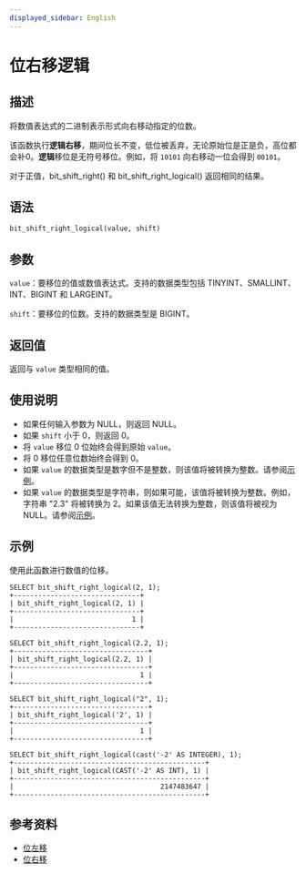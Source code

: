 ```yaml
---
displayed_sidebar: English
---
```


# 位右移逻辑

## 描述

将数值表达式的二进制表示形式向右移动指定的位数。

该函数执行**逻辑右移**，期间位长不变，低位被丢弃，无论原始位是正是负，高位都会补0。**逻辑**移位是无符号移位。例如，将 `10101` 向右移动一位会得到 `00101`。

对于正值，bit_shift_right() 和 bit_shift_right_logical() 返回相同的结果。

## 语法

```Haskell
bit_shift_right_logical(value, shift)
```

## 参数

`value`：要移位的值或数值表达式。支持的数据类型包括 TINYINT、SMALLINT、INT、BIGINT 和 LARGEINT。

`shift`：要移位的位数。支持的数据类型是 BIGINT。

## 返回值

返回与 `value` 类型相同的值。

## 使用说明

- 如果任何输入参数为 NULL，则返回 NULL。
- 如果 `shift` 小于 0，则返回 0。
- 将 `value` 移位 0 位始终会得到原始 `value`。
- 将 0 移位任意位数始终会得到 0。
- 如果 `value` 的数据类型是数字但不是整数，则该值将被转换为整数。请参阅[示例](#examples)。
- 如果 `value` 的数据类型是字符串，则如果可能，该值将被转换为整数。例如，字符串 "2.3" 将被转换为 2。如果该值无法转换为整数，则该值将被视为 NULL。请参阅[示例](#examples)。

## 示例

使用此函数进行数值的位移。

```Plain
SELECT bit_shift_right_logical(2, 1);
+-------------------------------+
| bit_shift_right_logical(2, 1) |
+-------------------------------+
|                             1 |
+-------------------------------+

SELECT bit_shift_right_logical(2.2, 1);
+---------------------------------+
| bit_shift_right_logical(2.2, 1) |
+---------------------------------+
|                               1 |
+---------------------------------+

SELECT bit_shift_right_logical("2", 1);
+---------------------------------+
| bit_shift_right_logical('2', 1) |
+---------------------------------+
|                               1 |
+---------------------------------+

SELECT bit_shift_right_logical(cast('-2' AS INTEGER), 1);
+-----------------------------------------------+
| bit_shift_right_logical(CAST('-2' AS INT), 1) |
+-----------------------------------------------+
|                                    2147483647 |
+-----------------------------------------------+
```

## 参考资料

- [位左移](bit_shift_left.md)
- [位右移](bit_shift_right.md)